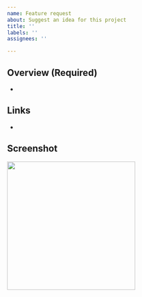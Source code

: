 ```yaml
---
name: Feature request
about: Suggest an idea for this project
title: ''
labels: ''
assignees: ''

---
```


## Overview (Required)
-

## Links
-

## Screenshot
<img src="" width="300" />
